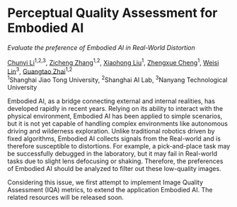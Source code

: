  <h1>Perceptual Quality Assessment for Embodied AI</h1>

 _Evaluate the preference of Embodied AI in Real-World Distortion_

 <div>
      <a href="https://lcysyzxdxc.github.io" target="_blank">Chunyi Li</a><sup>1,2,3</sup>,
      <a href="https://zzc-1998.github.io/" target="_blank">Zicheng Zhang</a><sup>1,2</sup>,
      <a href="https://jhc.sjtu.edu.cn/~xiaohongliu/" target="_blank">Xiaohong Liu</a><sup>1</sup>,
      <a href="https://medialab.sjtu.edu.cn/author/zhengxue-cheng/" target="_blank">Zhengxue Cheng</a><sup>1</sup>,
      <a href="https://personal.ntu.edu.sg/wslin/Home.html" target="_blank">Weisi Lin</a><sup>3</sup>,
      <a href="https://ee.sjtu.edu.cn/en/FacultyDetail.aspx?id=24&infoid=153&flag=153" target="_blank">Guangtao Zhai</a><sup>1,2</sup>
 </div>
 <div>
  <sup>1</sup>Shanghai Jiao Tong University,  <sup>2</sup>Shanghai AI Lab,  <sup>3</sup>Nanyang Technological University
 </div> 

<div>
 
Embodied AI, as a bridge connecting external and internal realities, has developed rapidly in recent years. Relying on its ability to interact with the physical environment, Embodied AI has been applied to simple scenarios, but it is not yet capable of handling complex environments like autonomous driving and wilderness exploration. Unlike traditional robotics driven by fixed algorithms, Embodied AI collects signals from the Real-world and is therefore susceptible to distortions. For example, a pick-and-place task may be successfully debugged in the laboratory, but it may fail in Real-world tasks due to slight lens defocusing or shaking. Therefore, the preferences of Embodied AI should be analyzed to filter out these low-quality images. 

Considering this issue, we first attempt to implement Image Quality Assessment (IQA) metrics, to extend the application Embodied AI. The related resources will be released soon.

 </div> 
